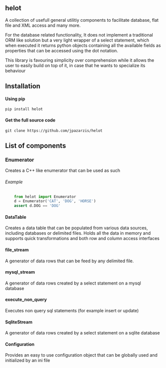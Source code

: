 ## helot
A collection of usefull general utilitiy components to facilitate database, flat file and XML access and many more.

For the database related functionality, It does not implement a traditional ORM like solution but a very light wrapper
of a select statement, which when executed it returns python objects containing all the available fields as properties 
that can be accessed using the dot notation.  

This library is favouring simplicity over comprehension while it allows the user to easily build on top of it, in case 
that he wants to specialize its behaviour

## Installation
#### Using pip
```
pip install helot
```

#### Get the full source code
```git clone https://github.com/jpazarzis/helot```

## List of components

### Enumerator
Creates a C++ like enumerator that can be used as such
###### Example
```python
    from helot import Enumerator
    d = Enumerator('CAT', 'DOG', 'HORSE')
    assert d.DOG == 'DOG'
```


#### DataTable
Creates a data table that can be populated from various data sources, including databases or 
delimited files.  Holds all the data in memory and supports quick transformations and both
row and column access interfaces

#### file_stream
A generator of data rows that can be feed by any delimited file. 

#### mysql_stream
A generator of data rows created by a select statement on a mysql database

#### execute_non_query
Executes non query sql statements (for example insert or update)

#### SqliteStream
A generator of data rows created by a select statement on a sqlite database

#### Configuration
Provides an easy to use configuration object that can be globally used and initialized by an ini file